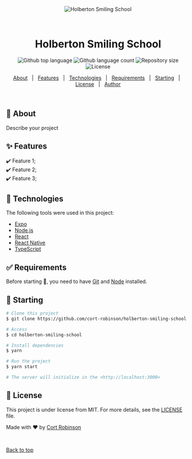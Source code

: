 <div align="center" id="top"> 
  <img src="./.github/app.gif" alt="Holberton Smiling School" />

  &#xa0;

  <!-- <a href="https://holbertonsmilingschool.netlify.app">Demo</a> -->
</div>

<h1 align="center">Holberton Smiling School</h1>

<p align="center">
  <img alt="Github top language" src="https://img.shields.io/github/languages/top/cort-robinson/holberton-smiling-school?color=56BEB8">

  <img alt="Github language count" src="https://img.shields.io/github/languages/count/cort-robinson/holberton-smiling-school?color=56BEB8">

  <img alt="Repository size" src="https://img.shields.io/github/repo-size/cort-robinson/holberton-smiling-school?color=56BEB8">

  <img alt="License" src="https://img.shields.io/github/license/cort-robinson/holberton-smiling-school?color=56BEB8">

  <!-- <img alt="Github issues" src="https://img.shields.io/github/issues/cort-robinson/holberton-smiling-school?color=56BEB8" /> -->

  <!-- <img alt="Github forks" src="https://img.shields.io/github/forks/cort-robinson/holberton-smiling-school?color=56BEB8" /> -->

  <!-- <img alt="Github stars" src="https://img.shields.io/github/stars/cort-robinson/holberton-smiling-school?color=56BEB8" /> -->
</p>

<!-- Status -->

<!-- <h4 align="center"> 
	🚧  Holberton Smiling School 🚀 Under construction...  🚧
</h4> 

<hr> -->

<p align="center">
  <a href="#dart-about">About</a> &#xa0; | &#xa0; 
  <a href="#sparkles-features">Features</a> &#xa0; | &#xa0;
  <a href="#rocket-technologies">Technologies</a> &#xa0; | &#xa0;
  <a href="#white_check_mark-requirements">Requirements</a> &#xa0; | &#xa0;
  <a href="#checkered_flag-starting">Starting</a> &#xa0; | &#xa0;
  <a href="#memo-license">License</a> &#xa0; | &#xa0;
  <a href="https://github.com/cort-robinson" target="_blank">Author</a>
</p>

<br>

## :dart: About ##

Describe your project

## :sparkles: Features ##

:heavy_check_mark: Feature 1;\
:heavy_check_mark: Feature 2;\
:heavy_check_mark: Feature 3;

## :rocket: Technologies ##

The following tools were used in this project:

- [Expo](https://expo.io/)
- [Node.js](https://nodejs.org/en/)
- [React](https://pt-br.reactjs.org/)
- [React Native](https://reactnative.dev/)
- [TypeScript](https://www.typescriptlang.org/)

## :white_check_mark: Requirements ##

Before starting :checkered_flag:, you need to have [Git](https://git-scm.com) and [Node](https://nodejs.org/en/) installed.

## :checkered_flag: Starting ##

```bash
# Clone this project
$ git clone https://github.com/cort-robinson/holberton-smiling-school

# Access
$ cd holberton-smiling-school

# Install dependencies
$ yarn

# Run the project
$ yarn start

# The server will initialize in the <http://localhost:3000>
```

## :memo: License ##

This project is under license from MIT. For more details, see the [LICENSE](LICENSE.md) file.


Made with :heart: by <a href="https://github.com/cort-robinson" target="_blank">Cort Robinson</a>

&#xa0;

<a href="#top">Back to top</a>
